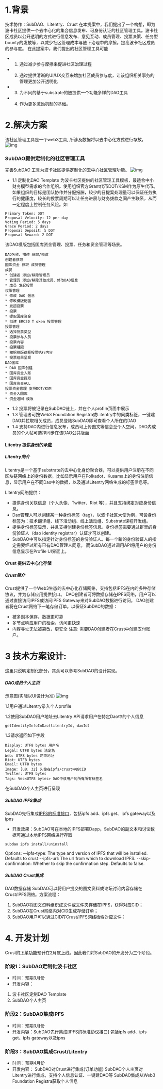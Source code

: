 # 1.背景 
技术协作：SubDAO、Litentry、Crust 
在本提案中，我们提出了一个构想，即为波卡社区提供一个去中心化的集合信息发布、可身份认证的社区管理工具。波卡社区成员以公开透明的方式进行信息发布、意见互动、成员管理、投票决策、任务型bounty的发放等，以减少社区管理成本与链下治理中的摩擦，提高波卡社区成员的参与度。 
在此提案中，我们提出的社区管理工具可能 
* 1. 通过减少参与摩擦来促进社区治理过程 
* 2. 通过提供清晰的UI/UX交互来增加社区成员参与度，让该组织相关事务的管理更加公开透明化 
* 3. 为不同的基于substrate的链提供一个功能多样的DAO工具 
* 4. 作为更多激励机制的基础。 
 
# 2.解决方案 
该社区管理工具是一个web3工具, 所涉及数据将以去中心化方式进行存放。
![img](https://github.com/ParityAsia/web3-community-tool/blob/main/Web3.png)

### SubDAO提供定制化的社区管理工具 
完善[SubDAO](https://www.subdao.network/) 工具为波卡社区提供定制化的去中心社区管理功能。
![img](https://github.com/ParityAsia/web3-community-tool/blob/main/subdao_topology.png)
* 1.1 定制化DAO Template 
为波卡社区提供的社区管理工具模板，最适合中小财务模型需求的合作组织。使用组织官方Grant代币DOT/KSM作为原生代币。 
如果组织的目标是团队协作并分配报酬，较少的日提案处理量可以保证任务执行的健康度，较长的投票周期可以让任务进展与财务拨款之间产生联系，从而一定程度上控制任务风险。如 
``` 
Primary Token: DOT 
Proposal Velocity: 12 per day 
Voting Period: 5 days 
Grace Period: 2 days 
Proposal Deposit: 5 DOT 
Proposal Reward: 2 DOT 
``` 
该DAO模版包括国库资金管理、投票、任务和资金管理等场景。
``` 
DAO名称、描述 获取/修改 
创建者获取
国库资金 获取 成员管理 
成员
* 创建者 添加/移除管理员
* 管理员 添加/移除其他成员、修改DAO信息 
* 成员 发起投票
权限管理
* 修改 DAO 信息
* 修改模版配置
* 发起投票
* 投票
* 提取国库资金
* 创建 ERC20 T oken 投票管理
投票管理
* 选择投票类型
* 投票参与人员
* 投票内容
* 投票期限
* 根据模版选择投票执行内容
* 投票结果呈现
DAO国库
* DAO 国库创建 
* 国库资金入账 
* 国库资金提取 
* 国库资金ACL
投票资金管理 支持DOT/KSM
* 资金入国库
* 资金返回 模版
``` 

* 1.2 投票将被记录在SubDAO链上，并在个人profile页面中展示 
* 1.3 管理者可按Web3 Foundation Registra或Litentry中的同类标签，一键建DAO并拉取相关成员，成员登陆SubDAO即可查看个人所在的DAO
* 1.4 支持DAO内进行信息发布，成员可上传图文等信息至个人空间，DAO内成员的个人帖可选择同步在该DAO公共版面
#### Litentry 提供身份的承载 
##### Litentry简介
Litentry是一个基于substrate的去中心化身份聚合器，可以提供用户注册在不同区块链网络上的身份数据。比如显示用户在Polkadot，Kusama上的身份注册信息，显示用户在不同Dao中的数据，以及通过Litentry网络生成的标签信息等。

Litentry网络提供：
- 提供身份关联信息（个人头像、Twitter、Riot 等），并且支持绑定对应身份信息。
- Dao管理人可以创建某一种身份标签（tag），以波卡社区大使为例，可设身份标签为：技术翻译组、线下活动组、线上活动组、Substrate课程开发组。
- 提供身份标签显示，并且支持创建身份标签信息。身份标签需要通过群里的身份验证人（dao identity registrar）认证才可以创建。
- SubDAO中可以指定针对身份标签的身份验证人。每一个新的身份验证人的指定需要经过所有已有DAO管理人同意。
而SubDAO通过调用API将用户的身份信息显示在Profile UI界面上。

#### Crust 提供去中心化存储 
##### Crust简介 
Crust提供了一个Web3生态的去中心化存储网络，支持包括IPFS在内的多种存储协议，并为存储应用提供接口。 
DAO创建者可将数据存储在IPFS网络，用户可以通过直接访问IPFS或访问IPFS Gateway来对SubDAO数据进行访问。 
DAO创建者将在Crust网络下一笔存储订单，以保证SubDAO的数据： 
* 被多副本保存，数据更可靠 
* 多节点响应用户的检索，访问更快速 
* 内容寻址无法被篡改，更安全 
注意: 需要DAO创建者在Crust中创建支付账户。 

# 3 技术方案设计: 
这里只说明定制化部分，其余可以参考SubDAO的设计实现。 
##### DAO成员个人主页
示意图(实际以UI设计为准)
![img](https://github.com/ParityAsia/web3-community-tool/blob/main/community%20tool.png)

1.1用户通过Litentry录入个人profile 

1.2使用SubDAO用户地址去Litentry API请求用户在特定Dao中的个人信息
``` 
getIdentityInfoInDao(litentryId, daoId) 
``` 
1.3请求返回如下字段
```
Display: UTF8 bytes 用户名
Legal: UTF8 bytes 法定名
Web: UTF8 bytes 网页地址
Riot: UTF8 bytes
Email: UTF8 bytes
Image: [u8; 32] 头像在ipfs/crust中的CID
Twitter: UTF8 bytes
Tags: Vec<UTF8 bytes> DAO中该用户的所有所有标签名
```
在SubDAO个人主页进行呈现
##### SubDAO IPFS集成 
SubDAO先行集成[IPFS的标准接口](https://docs.ipfs.io/reference/)，包括ipfs add、ipfs get、ipfs gateway以及ipns 
* 开发效果：SubDAO可在本地的IPFS部署Dapp，SubDAO的副文本和讨论数据可通过本地IPFS网络进行存取 
``` 
subdao ipfs install/uninstall 
``` 
Options: 
--ipfs-type: The type and version of IPFS that will be installed. Defaults to crust 
--ipfs-url: The url from which to download IPFS. 
--skip-confirmation: Whether to skip the confirmation step. Defaults to false. 
##### SubDAO Crust集成 
DAO数据存储 
SubDAO可以将用户提交的图文资料或论坛讨论内容存储在Crust/IPFS网络。方案流程： 
1. SubDAO将图文资料组织成文件或文件夹存储在IPFS，获得对应CID； 
2. SubDAO在Crust网络内对CID生成存储订单； 
3. SubDAO用户可以通过CID在Crust/IPFS网络检索对应文件； 

# 4. 开发计划 
Crust的[下单功能](https://wiki.crust.network/docs/en/crustIntegrationGuide)预计在2月底上线。因此我们将SubDAO的开发分为三个阶段。 
### 阶段1：SubDAO定制化波卡社区 
* 时间：预期3月份
* 开发内容： 
1. 波卡社区定制DAO Template 
2. SubDAO个人主页 
### 阶段2：SubDAO集成IPFS 
* 时间：预期3月份 
* 开发内容：SubDAO先行集成[IPFS的标准协议接口] 
包括ipfs add、ipfs get、ipfs gateway以及ipns 
### 阶段3：SubDAO集成Crust/Litentry 
* 时间：预期4月份 
* 开发内容： 
SubDAO对Crust进行集成(订单功能) 
SubDAO个人主页对Litentry进行集成，支持个人信息认证、一键建DAO等
SubDAO集成从Web3 Foundation Registra获取个人信息 
